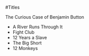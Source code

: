 #Titles

The Curious Case of Benjamin Button
- A River Runs Through It
- Fight Club
- 12 Years a Slave
- The Big Short
- 12 Monkeys

